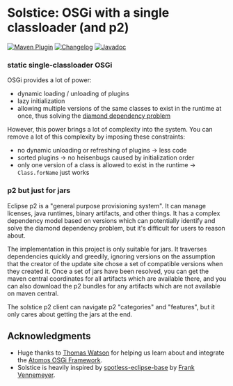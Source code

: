 # Solstice: OSGi with a single classloader (and p2)

[![Maven Plugin](https://img.shields.io/maven-central/v/dev.equo.ide/solstice?color=blue&label=dev.equo.ide%3Asolstice)](https://search.maven.org/artifact/dev.equo.ide/solstice)
[![Changelog](https://img.shields.io/badge/changelog-here-blue)](CHANGELOG.md)
[![Javadoc](https://img.shields.io/badge/javadoc-here-blue)](https://javadoc.io/doc/dev.equo.ide/solstice)

### static single-classloader OSGi

OSGi provides a lot of power:

- dynamic loading / unloading of plugins
- lazy initialization
- allowing multiple versions of the same classes to exist in the runtime at once, thus solving the [diamond dependency problem](https://jlbp.dev/what-is-a-diamond-dependency-conflict#:~:text=A%20diamond%20dependency%20conflict%20is,features%20that%20the%20consumers%20expect.)

However, this power brings a lot of complexity into the system. You can remove a lot of this complexity by imposing these constraints:

- no dynamic unloading or refreshing of plugins -> less code
- sorted plugins -> no heisenbugs caused by initialization order
- only one version of a class is allowed to exist in the runtime -> `Class.forName` just works 

### p2 but just for jars

Eclipse p2 is a "general purpose provisioning system". It can manage licenses, java runtimes, binary artifacts, and other things. It has a complex dependency model based on versions which can potentially identify and solve the diamond dependency problem, but it's difficult for users to reason about.

The implementation in this project is only suitable for jars. It traverses dependencies quickly and greedily, ignoring versions on the assumption that the creator of the update site chose a set of compatible versions when they created it. Once a set of jars have been resolved, you can get the maven central coordinates for all artifacts which are available there, and you can also download the p2 bundles for any artifacts which are not available on maven central.

The solstice p2 client can navigate p2 "categories" and "features", but it only cares about getting the jars at the end.

## Acknowledgments

- Huge thanks to [Thomas Watson](https://github.com/tjwatson) for helping us learn about and integrate the [Atomos OSGi Framework](https://github.com/apache/felix-atomos). 
- Solstice is heavily inspired by [spotless-eclipse-base](https://github.com/diffplug/spotless/tree/main/_ext/eclipse-base) by [Frank Vennemeyer](https://github.com/fvgh).